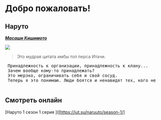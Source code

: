 # Добро пожаловать!
## Наруто ##
	
 ***[Масаши Кишимото](https://ru.wikipedia.org/wiki/%D0%9A%D0%B8%D1%81%D0%B8%D0%BC%D0%BE%D1%82%D0%BE,_%D0%9C%D0%B0%D1%81%D0%B0%D1%81%D0%B8)***
 
 ![](https://static.wikia.nocookie.net/935c5fb5-ecad-4e42-a0b2-26a87e4c2bca)
 > Это мудрая цитата имбы топ перса Итачи.
 <pre>
 Принадлежность к организации, принадлежность к клану...
 Зачем вообще кому-то принадлежать?
 Это мерзко, ограничивать себя и свой сосуд.
 Теперь я это понимаю. Люди боятся и ненавидят тех, кого не понимают. Глупцы.
   </pre>
## Смотреть онлайн
[Наруто 1 сезон 1 серия ]([https://jut.su/naruuto/season-1/]
